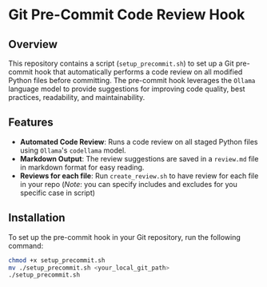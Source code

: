 # Git Pre-Commit Code Review Hook

## Overview

This repository contains a script (`setup_precommit.sh`) to set up a Git pre-commit hook that automatically performs a code review on all modified Python files before committing. The pre-commit hook leverages the `Ollama` language model to provide suggestions for improving code quality, best practices, readability, and maintainability.

## Features

- **Automated Code Review**: Runs a code review on all staged Python files using `Ollama`'s `codellama` model.
- **Markdown Output**: The review suggestions are saved in a `review.md` file in markdown format for easy reading.
- **Reviews for each file**: Run `create_review.sh` to have review for each file in your repo (*Note*: you can specify includes and excludes for you specific case in script)

## Installation

To set up the pre-commit hook in your Git repository, run the following command:

```sh
chmod +x setup_precommit.sh
mv ./setup_precommit.sh <your_local_git_path>
./setup_precommit.sh
```